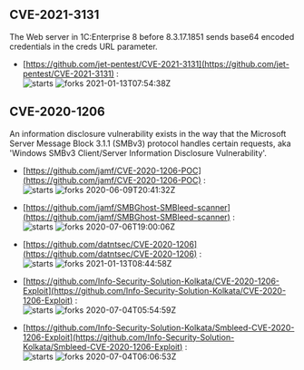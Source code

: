 ## CVE-2021-3131
 The Web server in 1C:Enterprise 8 before 8.3.17.1851 sends base64 encoded credentials in the creds URL parameter.

- [https://github.com/jet-pentest/CVE-2021-3131](https://github.com/jet-pentest/CVE-2021-3131) :  
![starts](https://img.shields.io/github/stars/jet-pentest/CVE-2021-3131.svg) 
![forks](https://img.shields.io/github/forks/jet-pentest/CVE-2021-3131.svg) 
2021-01-13T07:54:38Z

## CVE-2020-1206
 An information disclosure vulnerability exists in the way that the Microsoft Server Message Block 3.1.1 (SMBv3) protocol handles certain requests, aka 'Windows SMBv3 Client/Server Information Disclosure Vulnerability'.

- [https://github.com/jamf/CVE-2020-1206-POC](https://github.com/jamf/CVE-2020-1206-POC) :  
![starts](https://img.shields.io/github/stars/jamf/CVE-2020-1206-POC.svg) 
![forks](https://img.shields.io/github/forks/jamf/CVE-2020-1206-POC.svg) 
2020-06-09T20:41:32Z

- [https://github.com/jamf/SMBGhost-SMBleed-scanner](https://github.com/jamf/SMBGhost-SMBleed-scanner) :  
![starts](https://img.shields.io/github/stars/jamf/SMBGhost-SMBleed-scanner.svg) 
![forks](https://img.shields.io/github/forks/jamf/SMBGhost-SMBleed-scanner.svg) 
2020-07-06T19:00:06Z

- [https://github.com/datntsec/CVE-2020-1206](https://github.com/datntsec/CVE-2020-1206) :  
![starts](https://img.shields.io/github/stars/datntsec/CVE-2020-1206.svg) 
![forks](https://img.shields.io/github/forks/datntsec/CVE-2020-1206.svg) 
2021-01-13T08:44:58Z

- [https://github.com/Info-Security-Solution-Kolkata/CVE-2020-1206-Exploit](https://github.com/Info-Security-Solution-Kolkata/CVE-2020-1206-Exploit) :  
![starts](https://img.shields.io/github/stars/Info-Security-Solution-Kolkata/CVE-2020-1206-Exploit.svg) 
![forks](https://img.shields.io/github/forks/Info-Security-Solution-Kolkata/CVE-2020-1206-Exploit.svg) 
2020-07-04T05:54:59Z

- [https://github.com/Info-Security-Solution-Kolkata/Smbleed-CVE-2020-1206-Exploit](https://github.com/Info-Security-Solution-Kolkata/Smbleed-CVE-2020-1206-Exploit) :  
![starts](https://img.shields.io/github/stars/Info-Security-Solution-Kolkata/Smbleed-CVE-2020-1206-Exploit.svg) 
![forks](https://img.shields.io/github/forks/Info-Security-Solution-Kolkata/Smbleed-CVE-2020-1206-Exploit.svg) 
2020-07-04T06:06:53Z

